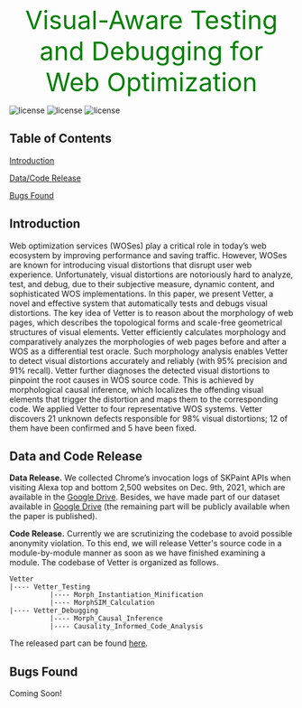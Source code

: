 <head>
    <script src="https://cdn.mathjax.org/mathjax/latest/MathJax.js?config=TeX-AMS-MML_HTMLorMML" type="text/javascript"></script>
    <script type="text/x-mathjax-config">
        MathJax.Hub.Config({
            tex2jax: {
            skipTags: ['script', 'noscript', 'style', 'textarea', 'pre'],
            inlineMath: [['$','$']]
            }
        });
    </script>
</head>
<br />
<center style="font-size:45px;color:green;line-height:-10px"> Visual-Aware Testing and Debugging for Web Optimization </center>

![license](https://img.shields.io/badge/platform-web-green "Platform")
![license](https://img.shields.io/badge/Licence-Apache%202.0-blue.svg "Apache")
![license](https://img.shields.io/badge/Version-Beta-yellow "Version")
## Table of Contents
[Introduction](#introduction)

[Data/Code Release](#data-and-code-release)

[Bugs Found](#bugs-found)

## Introduction
Web optimization services (WOSes) play a critical role in today’s web ecosystem by improving performance and saving traffic. However, WOSes are known for introducing visual distortions that disrupt user web experience. Unfortunately,
visual distortions are notoriously hard to analyze, test, and debug, due to their subjective measure, dynamic content, and sophisticated WOS implementations. In this paper, we present Vetter, a novel and effective system that automatically tests and debugs visual distortions. The key idea of Vetter is to reason about the morphology of web pages,
which describes the topological forms and scale-free geometrical structures of visual elements. Vetter efficiently calculates morphology and comparatively analyzes the morphologies
of web pages before and after a WOS as a differential test oracle. Such morphology analysis enables Vetter to detect visual distortions accurately and reliably (with 95% precision
and 91% recall). Vetter further diagnoses the detected visual distortions to pinpoint the root causes in WOS source code.
This is achieved by morphological causal inference, which localizes the offending visual elements that trigger the distortion and maps them to the corresponding code. We applied
Vetter to four representative WOS systems. Vetter discovers 21 unknown defects responsible for 98% visual distortions; 12 of them have been confirmed and 5 have been fixed.


## Data and Code Release
**Data Release.** We collected Chrome’s invocation logs of SKPaint APIs when visiting Alexa top and bottom 2,500 websites on Dec. 9th, 2021, which are available in the <a href="https://drive.google.com/drive/folders/186QVPhd5jGKOkaKUp0HYpbm4CQelOJsw?usp=sharing">Google Drive</a>. Besides, we have made part of our dataset available in <a href="https://drive.google.com/drive/folders/186QVPhd5jGKOkaKUp0HYpbm4CQelOJsw?usp=sharing">Google Drive</a> (the remaining part will be publicly available when the paper is published).

**Code Release.** Currently we are scrutinizing the codebase to avoid possible anonymity violation. To this end, we will release Vetter's source code in a module-by-module manner as soon as we have finished examining a module.
The codebase of Vetter is organized as follows.
```
Vetter
|---- Vetter_Testing
          |---- Morph_Instantiation_Minification
          |---- MorphSIM_Calculation
|---- Vetter_Debugging
          |---- Morph_Causal_Inference
          |---- Causality_Informed_Code_Analysis
```

The released part can be found <a href="https://github.com/Web-Distortion/Web-Distortion.github.io/tree/master/Vetter">here</a>.

## Bugs Found
Coming Soon!

